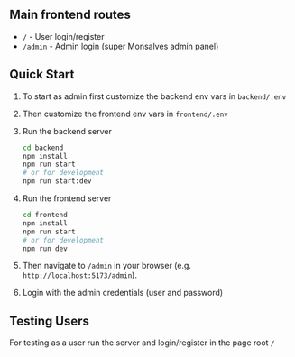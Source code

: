 ## Main frontend routes

-   `/` - User login/register
-   `/admin` - Admin login (super Monsalves admin panel)

## Quick Start

1. To start as admin first customize the backend env vars in `backend/.env`

1. Then customize the frontend env vars in `frontend/.env`

1. Run the backend server

    ```bash
    cd backend
    npm install
    npm run start
    # or for development
    npm run start:dev
    ```

1. Run the frontend server

    ```bash
    cd frontend
    npm install
    npm run start
    # or for development
    npm run dev
    ```

1. Then navigate to `/admin` in your browser (e.g. `http://localhost:5173/admin`).

1. Login with the admin credentials (user and password)

## Testing Users

For testing as a user run the server and login/register in the page root `/`
